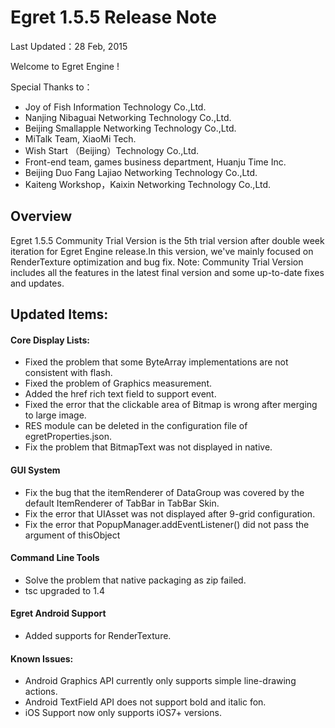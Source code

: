 ﻿Egret 1.5.5 Release Note
===============================

Last Updated：28 Feb, 2015

Welcome to Egret Engine !

Special Thanks to：

* Joy of Fish Information Technology Co.,Ltd.
* Nanjing Nibaguai Networking Technology Co.,Ltd.
* Beijing Smallapple Networking Technology Co.,Ltd.
* MiTalk Team, XiaoMi Tech.
* Wish Start （Beijing）Technology Co.,Ltd.
* Front-end team, games business department, Huanju Time Inc.
* Beijing Duo Fang Lajiao Networking Technology Co.,Ltd.
* Kaiteng Workshop，Kaixin Networking Technology Co.,Ltd.

## Overview

Egret 1.5.5 Community Trial Version is the 5th trial version after double week iteration for Egret Engine release.In this version, we've mainly focused on RenderTexture optimization and bug fix.
Note: Community Trial Version includes all the features in the latest final version and some up-to-date fixes and updates.

## Updated Items:


#### Core Display Lists:

* Fixed the problem that some ByteArray implementations are not consistent with flash.
* Fixed the problem of Graphics measurement.
* Added the href rich text field to support event.
* Fixed the error that the clickable area of Bitmap is wrong after merging to large image.
* RES module can be deleted in the configuration file of egretProperties.json.
* Fix the problem that BitmapText was not displayed in native.


#### GUI System

* Fix the bug that the itemRenderer of DataGroup was covered by the default ItemRenderer of TabBar in TabBar Skin.
* Fix the error that UIAsset was not displayed after 9-grid configuration.
* Fix the error that PopupManager.addEventListener() did not pass the argument of thisObject


#### Command Line Tools

* Solve the problem that native packaging as zip failed.
* tsc upgraded to 1.4


#### Egret Android Support

* Added supports for RenderTexture.


#### Known Issues:

* Android Graphics API currently only supports simple line-drawing actions.
* Android TextField API does not support bold and italic fon.
* iOS Support now only supports iOS7+ versions.